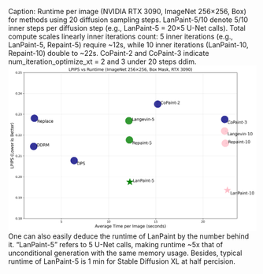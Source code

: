 Caption: Runtime per image (NVIDIA RTX 3090, ImageNet 256×256, Box) for methods using 20 diffusion sampling steps. LanPaint-5/10 denote 5/10 inner steps per diffusion step (e.g., LanPaint-5 = 20×5 U-Net calls). Total compute scales linearly inner iterations count: 5 inner iterations (e.g., LanPaint-5, Repaint-5) require ~12s, while 10 inner iterations (LanPaint-10, Repaint-10) double to ~22s. CoPaint-2 and CoPaint-3 indicate num_iteration_optimize_xt = 2 and 3 under 20 steps ddim.
![RunTime](https://github.com/MyAnonymousGitAccount/ICML2025Re/blob/main/IMGRUNTIME.png?raw=true)
One can also easily deduce the runtime of LanPaint by the number behind it. “LanPaint-5” refers to 5 U-Net calls, making runtime ~5x that of unconditional generation with the same memory usage. Besides, typical runtime of LanPaint-5 is 1 min for Stable Diffusion XL at half percision.
